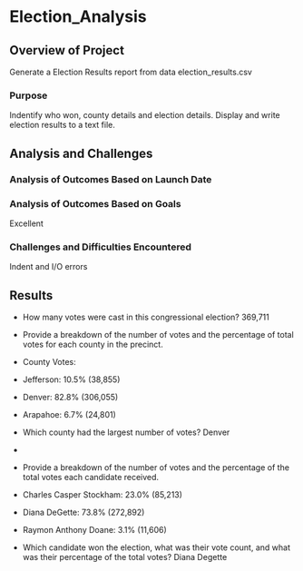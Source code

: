 # Election_Analysis

## Overview of Project
Generate a Election Results report from data election_results.csv

### Purpose
Indentify who won, county details and election details. Display and write election results to a text file.
## Analysis and Challenges

### Analysis of Outcomes Based on Launch Date

### Analysis of Outcomes Based on Goals
Excellent
### Challenges and Difficulties Encountered
Indent and I/O errors
## Results

  * How many votes were cast in this congressional election?  369,711
  
  * Provide a breakdown of the number of votes and the percentage of total votes for each county in the precinct.
  *   County Votes:
  *   Jefferson: 10.5% (38,855)
  *   Denver: 82.8% (306,055)
  *   Arapahoe: 6.7% (24,801)

  * Which county had the largest number of votes? Denver
  * 
  * Provide a breakdown of the number of votes and the percentage of the total votes each candidate received.
  *   Charles Casper Stockham: 23.0% (85,213)
  *   Diana DeGette: 73.8% (272,892)
  *   Raymon Anthony Doane: 3.1% (11,606)

  * Which candidate won the election, what was their vote count, and what was their percentage of the total votes? Diana Degette
